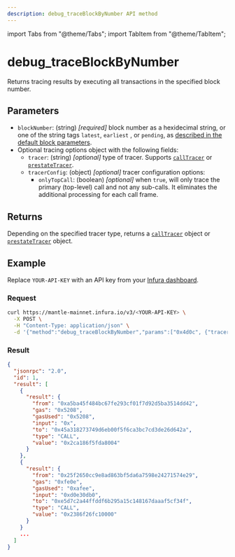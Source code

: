 ```yaml
---
description: debug_traceBlockByNumber API method
---
```


import Tabs from "@theme/Tabs";
import TabItem from "@theme/TabItem";

# debug_traceBlockByNumber

Returns tracing results by executing all transactions in the specified block number.

## Parameters

- `blockNumber`: (string) _[required]_ block number as a hexidecimal string, or one of the string tags `latest`, `earliest`
  , or `pending`, as [described in the default block parameters](https://ethereum.org/en/developers/docs/apis/json-rpc/#default-block).
- Optional tracing options object with the following fields:
  - `tracer`: (string) _[optional]_ type of tracer. Supports [`callTracer`](index.md#calltracer) or
    [`prestateTracer`](index.md##prestatetracer).
  - `tracerConfig`: (object) _[optional]_ tracer configuration options:
    - `onlyTopCall`: (boolean) _[optional]_ when `true`, will only trace the primary (top-level) call and not any
      sub-calls. It eliminates the additional processing for each call frame.

## Returns

Depending on the specified tracer type, returns a [`callTracer`](index.md##calltracer) object or
[`prestateTracer`](index.md#prestatetracer) object.

## Example

Replace `YOUR-API-KEY` with an API key from your [Infura dashboard](https://infura.io/dashboard).

### Request

<Tabs>
  <TabItem value="cURL" label="cURL" default>

```bash
curl https://mantle-mainnet.infura.io/v3/<YOUR-API-KEY> \
  -X POST \
  -H "Content-Type: application/json" \
  -d '{"method":"debug_traceBlockByNumber","params":["0x4d0c", {"tracer": "callTracer"}],"id":1,"jsonrpc":"2.0"}'

```

  </TabItem>
</Tabs>

### Result

```json
{
  "jsonrpc": "2.0",
  "id": 1,
  "result": [
    {
      "result": {
        "from": "0xa5ba45f484bc67fe293cf01f7d92d5ba3514dd42",
        "gas": "0x5208",
        "gasUsed": "0x5208",
        "input": "0x",
        "to": "0x45a318273749d6eb00f5f6ca3bc7cd3de26d642a",
        "type": "CALL",
        "value": "0x2ca186f5fda8004"
      }
    },
    {
      "result": {
        "from": "0x25f2650cc9e8ad863bf5da6a7598e24271574e29",
        "gas": "0xfe0e",
        "gasUsed": "0xafee",
        "input": "0xd0e30db0",
        "to": "0xe5d7c2a44ffddf6b295a15c148167daaaf5cf34f",
        "type": "CALL",
        "value": "0x2386f26fc10000"
      }
    }
    ...
  ]
}
```
